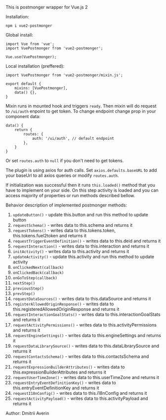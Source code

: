 This is postmonger wrapper for Vue.js 2

Installation: 
```
npm i vue2-postmonger
```

Global install:

```
import Vue from 'vue';
import VuePostmonger from 'vue2-postmonger';

Vue.use(VuePostmonger);
```

Local installation (preffered): 

```
import VuePostmonger from 'vue2-postmonger/mixin.js';

export default {
    mixins: [VuePostmonger],
    data() {},
}
```

Mixin runs in mounted hook and triggers ```ready```.
Then mixin will do request to ```/ui/auth``` enpoint to get token. To change endpoint change prop in your component data:
```
data() {
    return {
        routes: {
            auth: '/ui/auth', // default endpoint
        },
    }
} 
```
Or set ```routes.auth``` to ```null``` if you don't need to get tokens.

The plugin is using axios for auth calls. Set ```axios.defaults.baseURL``` to add your baseUrl to all axios queries or modify ```routes.auth```.

If initialization was successful then it runs ```this.loaded()``` method that you have to implement on your side. On this step activity is loaded and you can access majority of properties or run methods described bellow.


Behavior description of implemented postmonger methods:
1. ```updateButton()``` - update this.button and run this method to update button
2. ```requestSchema()``` - writes data to this.schema and returns it
3. ```requestTokens()``` - writes data to this.tokens.token, this.tokens.fuel2token and returns it
4. ```requestTriggerEventDefinition()``` - writes data to this.deid and returns it
5. ```requestInteraction()``` - writes data to this.interaction and returns it
6. ```initActivity()``` - writes data to this.activity and returns it
7. ```updateActivity()``` - update this.activity and run this method to update activity
8. ```onClickedNext(callback)```
9. ```onClickedBack(callback)```
10. ```onGoToStep(callback)```
11. ```nextStep()```
12. ```previousStep()```
13. ```prevStep()```
14. ```requestDataSources()``` - writes data to this.dataSource and returns it
15. ```registerAllowedOriginResponse()``` - writes data to this.registeredAllowedOriginResponse and returns it
16. ```requestInteractionGoalStats()``` - writes data to this.interactionGoalStats and returns it
17. ```requestActivityPermissions()``` - writes data to this.activityPermissions and returns it
18. ```requestEngineSettings()``` - writes data to this.engineSettings and returns it
19. ```requestDataLibrarySource()``` - writes data to this.dataLibrarySource and returns it
20. ```requestContactsSchema()``` - writes data to this.contactsSchema and returns it
21. ```requestExpressionBuilderAttributes()``` - writes data to this.expressionBuilderAttributes and returns it
22. ```requestUserTimeZone()``` - writes data to this.userTimeZone and returns it
23. ```requestEntryEventDefinitionKey()``` - writes data to this.entryEventDefinitionKey and returns it
24. ```requestI18nConfig()``` - writes data to this.i18nConfig and returns it
25. ```requestActivityPayload()``` - writes data to this.activityPayload and returns it

Author: Dmitrii Averin
